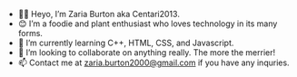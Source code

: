 - 👋🏾 Heyo, I’m Zaria Burton aka Centari2013.
- 😊 I’m a foodie and plant enthusiast who loves technology in its many forms.
- 🌱 I’m currently learning C++, HTML, CSS, and Javascript.
- 💞️ I’m looking to collaborate on anything really. The more the merrier!
- 📫 Contact me at <zaria.burton2000@gmail.com> if you have any inquries.

<!---
Centari2013/Centari2013 is a ✨ special ✨ repository because its `README.md` (this file) appears on your GitHub profile.
You can click the Preview link to take a look at your changes.
--->
